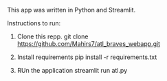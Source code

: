 This app was written in Python and Streamlit. 

Instructions to run:

1. Clone this repp. 
   git clone https://github.com/Mahirs7/atl_braves_webapp.git

3. Install requirements
   pip install -r requirements.txt

4. RUn the application
   streamlit run atl.py

